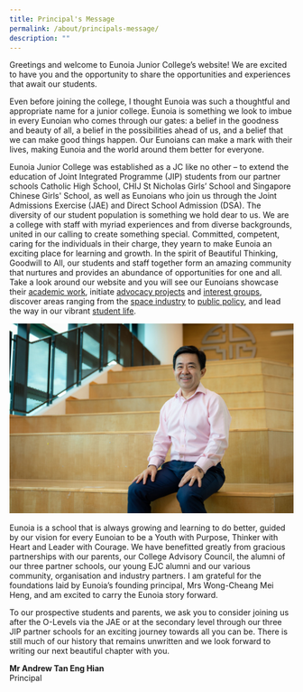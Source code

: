 ```yaml
---
title: Principal's Message
permalink: /about/principals-message/
description: ""
---
```

Greetings and welcome to Eunoia Junior College’s website! We are excited to have you and the opportunity to share the opportunities and experiences that await our students.

Even before joining the college, I thought Eunoia was such a thoughtful and appropriate name for a junior college. Eunoia is something we look to imbue in every Eunoian who comes through our gates: a belief in the goodness and beauty of all, a belief in the possibilities ahead of us, and a belief that we can make good things happen. Our Eunoians can make a mark with their lives, making Eunoia and the world around them better for everyone.

Eunoia Junior College was established as a JC like no other – to extend the education of Joint Integrated Programme (JIP) students from our partner schools Catholic High School, CHIJ St Nicholas Girls’ School and Singapore Chinese Girls' School, as well as Eunoians who join us through the Joint Admissions Exercise (JAE) and Direct School Admission (DSA). The diversity of our student population is something we hold dear to us. We are a college with staff with myriad experiences and from diverse backgrounds, united in our calling to create something special. Committed, competent, caring for the individuals in their charge, they yearn to make Eunoia an exciting place for learning and growth. In the spirit of Beautiful Thinking, Goodwill to All, our students and staff together form an amazing community that nurtures and provides an abundance of opportunities for one and all. Take a look around our website and you will see our Eunoians showcase their [academic work](https://ejceudaimonia.wordpress.com/), initiate [advocacy projects](https://www.oheunoia.com/community) and [interest groups](https://www.oheunoia.com/siig), discover areas ranging from the [space industry](/special-programmes/altitude/) to [public policy](/special-programmes/latitude/), and lead the way in our vibrant [student life](/culture/).

![](/images/Principals-Message-2022.jpg)

Eunoia is a school that is always growing and learning to do better, guided by our vision for every Eunoian to be a Youth with Purpose, Thinker with Heart and Leader with Courage. We have benefitted greatly from gracious partnerships with our parents, our College Advisory Council, the alumni of our three partner schools, our young EJC alumni and our various community, organisation and industry partners. I am grateful for the foundations laid by Eunoia’s founding principal, Mrs Wong-Cheang Mei Heng, and am excited to carry the Eunoia story forward.

To our prospective students and parents, we ask you to consider joining us after the O-Levels via the JAE or at the secondary level through our three JIP partner schools for an exciting journey towards all you can be. There is still much of our history that remains unwritten and we look forward to writing our next beautiful chapter with you.

**Mr Andrew Tan Eng Hian**  
Principal